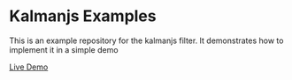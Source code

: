# Kalmanjs Examples

This is an example repository for the kalmanjs filter. It demonstrates how to implement it in a simple demo

[Live Demo](https://benwinding.github.io/kalmanjs-examples/examples/demo1.html)
